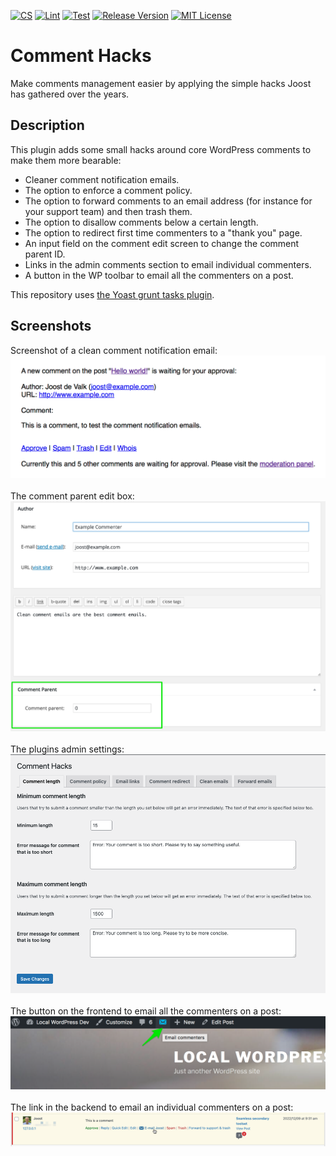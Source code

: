 [![CS](https://github.com/emilia-capital/comment-hacks/actions/workflows/cs.yml/badge.svg)](https://github.com/emilia-capital/comment-hacks/actions/workflows/cs.yml)
[![Lint](https://github.com/emilia-capital/comment-hacks/actions/workflows/lint.yml/badge.svg)](https://github.com/emilia-capital/comment-hacks/actions/workflows/lint.yml)
[![Test](https://github.com/emilia-capital/comment-hacks/actions/workflows/test.yml/badge.svg)](https://github.com/emilia-capital/comment-hacks/actions/workflows/test.yml)
[![Release Version](https://img.shields.io/github/release/emilia-capital/comment-hacks.svg)](https://github.com/emilia-capital/comment-hacks/releases/latest) 
[![MIT License](https://img.shields.io/github/license/emilia-capital/comment-hacks.svg)](https://github.com/emilia-capital/comment-hacks/blob/trunk/LICENSE)

# Comment Hacks

Make comments management easier by applying the simple hacks Joost has gathered over the years.

## Description

This plugin adds some small hacks around core WordPress comments to make them more bearable:

* Cleaner comment notification emails.
* The option to enforce a comment policy.
* The option to forward comments to an email address (for instance for your support team) and then trash them.
* The option to disallow comments below a certain length.
* The option to redirect first time commenters to a "thank you" page.
* An input field on the comment edit screen to change the comment parent ID.
* Links in the admin comments section to email individual commenters.
* A button in the WP toolbar to email all the commenters on a post.

This repository uses [the Yoast grunt tasks plugin](https://github.com/Yoast/plugin-grunt-tasks).

## Screenshots

Screenshot of a clean comment notification email:<br>
![Screenshot of a clean comment notification email](.wordpress-org/screenshot-1.png)<br>
<br>
The comment parent edit box:<br>
![The comment parent edit box](.wordpress-org/screenshot-2.png)<br>
<br>
The plugins admin settings:<br>
![The plugins admin settings](.wordpress-org/screenshot-3.png)<br>
<br>
The button on the frontend to email all the commenters on a post:<br>
![The button to email all commenters](.wordpress-org/screenshot-4.png)<br>
<br>
The link in the backend to email an individual commenters on a post:<br>
![The button to email all commenters](.wordpress-org/screenshot-5.png)<br><br>
